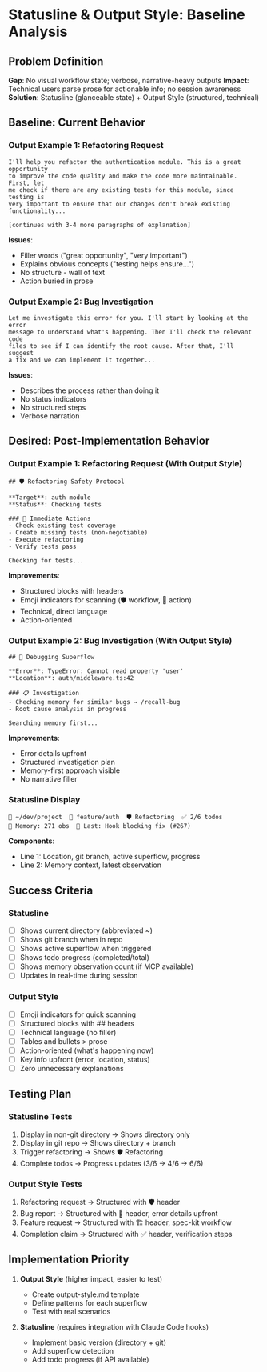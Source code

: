 # Statusline & Output Style: Baseline Analysis

## Problem Definition

**Gap**: No visual workflow state; verbose, narrative-heavy outputs
**Impact**: Technical users parse prose for actionable info; no session awareness
**Solution**: Statusline (glanceable state) + Output Style (structured, technical)

## Baseline: Current Behavior

### Output Example 1: Refactoring Request
```
I'll help you refactor the authentication module. This is a great opportunity
to improve the code quality and make the code more maintainable. First, let
me check if there are any existing tests for this module, since testing is
very important to ensure that our changes don't break existing functionality...

[continues with 3-4 more paragraphs of explanation]
```

**Issues**:
- Filler words ("great opportunity", "very important")
- Explains obvious concepts ("testing helps ensure...")
- No structure - wall of text
- Action buried in prose

### Output Example 2: Bug Investigation
```
Let me investigate this error for you. I'll start by looking at the error
message to understand what's happening. Then I'll check the relevant code
files to see if I can identify the root cause. After that, I'll suggest
a fix and we can implement it together...
```

**Issues**:
- Describes the process rather than doing it
- No status indicators
- No structured steps
- Verbose narration

## Desired: Post-Implementation Behavior

### Output Example 1: Refactoring Request (With Output Style)
```
## 🛡️ Refactoring Safety Protocol

**Target**: auth module
**Status**: Checking tests

### 🎯 Immediate Actions
- Check existing test coverage
- Create missing tests (non-negotiable)
- Execute refactoring
- Verify tests pass

Checking for tests...
```

**Improvements**:
- Structured blocks with headers
- Emoji indicators for scanning (🛡️ workflow, 🎯 action)
- Technical, direct language
- Action-oriented

### Output Example 2: Bug Investigation (With Output Style)
```
## 🐛 Debugging Superflow

**Error**: TypeError: Cannot read property 'user'
**Location**: auth/middleware.ts:42

### 📋 Investigation
- Checking memory for similar bugs → /recall-bug
- Root cause analysis in progress

Searching memory first...
```

**Improvements**:
- Error details upfront
- Structured investigation plan
- Memory-first approach visible
- No narrative filler

### Statusline Display

```
📁 ~/dev/project  🌿 feature/auth  🛡️ Refactoring  ✅ 2/6 todos
🧠 Memory: 271 obs  📝 Last: Hook blocking fix (#267)
```

**Components**:
- Line 1: Location, git branch, active superflow, progress
- Line 2: Memory context, latest observation

## Success Criteria

### Statusline
- [ ] Shows current directory (abbreviated ~)
- [ ] Shows git branch when in repo
- [ ] Shows active superflow when triggered
- [ ] Shows todo progress (completed/total)
- [ ] Shows memory observation count (if MCP available)
- [ ] Updates in real-time during session

### Output Style
- [ ] Emoji indicators for quick scanning
- [ ] Structured blocks with ## headers
- [ ] Technical language (no filler)
- [ ] Tables and bullets > prose
- [ ] Action-oriented (what's happening now)
- [ ] Key info upfront (error, location, status)
- [ ] Zero unnecessary explanations

## Testing Plan

### Statusline Tests
1. Display in non-git directory → Shows directory only
2. Display in git repo → Shows directory + branch
3. Trigger refactoring → Shows 🛡️ Refactoring
4. Complete todos → Progress updates (3/6 → 4/6 → 6/6)

### Output Style Tests
1. Refactoring request → Structured with 🛡️ header
2. Bug report → Structured with 🐛 header, error details upfront
3. Feature request → Structured with 🏗️ header, spec-kit workflow
4. Completion claim → Structured with ✅ header, verification steps

## Implementation Priority

1. **Output Style** (higher impact, easier to test)
   - Create output-style.md template
   - Define patterns for each superflow
   - Test with real scenarios

2. **Statusline** (requires integration with Claude Code hooks)
   - Implement basic version (directory + git)
   - Add superflow detection
   - Add todo progress (if API available)
